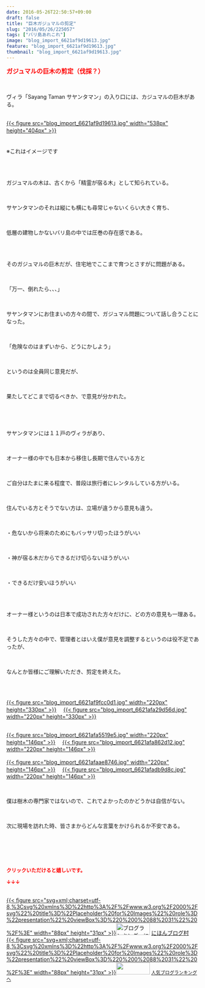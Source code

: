 ```yaml
---
date: 2016-05-26T22:50:57+09:00
draft: false
title: "巨木ガジュマルの剪定"
slug: "2016/05/26/225057"
tags: ["バリ島あれこれ"]
image: "blog_import_6621af9d19613.jpg"
feature: "blog_import_6621af9d19613.jpg"
thumbnail: "blog_import_6621af9d19613.jpg"
---
```

<p><font color="#ff0000" size="3"><strong>ガジュマルの巨木の剪定（伐採？）</strong></font></p><br/><p>ヴィラ「Sayang Taman サヤンタマン」の入り口には、カジュマルの巨木がある。</p><p><br/><a href="blog_import_6621af9e2f0c2.jpg">{{< figure src="blog_import_6621af9d19613.jpg" width="538px" height="404px" >}}</a> 　　　　　　　　　　　　　　　　　　　　　　　　　　　　　　　　　　　　　　　　　　　　　　　　　　　　　　　　　　　　　　　　　　　　　　　</p><p>　　　　　　　　　　　　　　　　　　　　　　　　　　　　　　　　　　　　　　　　　　　　　※これはイメージです</p><br/><br/><p>ガジュマルの木は、古くから「精霊が宿る木」として知られている。</p><br/><p>サヤンタマンのそれは縦にも横にも尋常じゃないくらい大きく育ち、</p><br/><p>低層の建物しかないバリ島の中では圧巻の存在感である。</p><br/><br/><p>そのガジュマルの巨木だが、住宅地でここまで育つとさすがに問題がある。</p><br/><p>「万一、倒れたら、、、」</p><br/><p>サヤンタマンにお住まいの方々の間で、ガジュマル問題について話し合うことになった。</p><br/><p>「危険なのはまずいから、どうにかしよう」</p><br/><p>というのは全員同じ意見だが、</p><br/><p>果たしてどこまで切るべきか、で意見が分かれた。</p><br/><p><br/></p><p>サヤンタマンには１１戸のヴィラがあり、</p><br/><p>オーナー様の中でも日本から移住し長期で住んでいる方と</p><br/><p>ご自分はたまに来る程度で、普段は旅行者にレンタルしている方がいる。</p><br/><p>住んでいる方とそうでない方は、立場が違うから意見も違う。</p><br/><p>・危ないから将来のためにもバッサリ切ったほうがいい</p><br/><p>・神が宿る木だからできるだけ切らないほうがいい</p><br/><p>・できるだけ安いほうがいい</p><br/><br/><p>オーナー様というのは日本で成功された方々だけに、どの方の意見も一理ある。</p><br/><p>そうした方々の中で、管理者とはいえ僕が意見を調整するというのは役不足であったが、</p><br/><p>なんとか皆様にご理解いただき、剪定を終えた。</p><br/><br/><p><a href="blog_import_6621afa13a590.jpg">{{< figure src="blog_import_6621af9fcc0d1.jpg" width="220px" height="330px" >}}</a> 　<a href="blog_import_6621afa40392e.jpg">{{< figure src="blog_import_6621afa29d56d.jpg" width="220px" height="330px" >}}</a> </p><p><br/><a href="blog_import_6621afa6aa3a2.jpg">{{< figure src="blog_import_6621afa5519e5.jpg" width="220px" height="146px" >}}</a> 　<a href="blog_import_6621afa9b2b59.jpg">{{< figure src="blog_import_6621afa862d12.jpg" width="220px" height="146px" >}}</a> <br/><br/><a href="blog_import_6621afac44dce.jpg">{{< figure src="blog_import_6621afaae8746.jpg" width="220px" height="146px" >}}</a> 　<a href="blog_import_6621afaf63a43.jpg">{{< figure src="blog_import_6621afadb9d8c.jpg" width="220px" height="146px" >}}</a> <br/></p><br/><p>僕は樹木の専門家ではないので、これでよかったのかどうかは自信がない。</p><br/><p>次に現場を訪れた時、皆さまからどんな言葉をかけられるか不安である。</p><br/><br/><br/><br/><p><font color="#ff0000" size="2"><strong>クリックいただけると嬉しいです。<br/></strong></font></p><p><font color="#ff0000" size="2"><strong>↓↓↓</strong></font></p><p><br/><a href="http://www.blogmura.com/ranking.html" target="_blank">{{< figure src="svg+xml;charset=utf-8,%3Csvg%20xmlns%3D%22http%3A%2F%2Fwww.w3.org%2F2000%2Fsvg%22%20title%3D%22Placeholder%20for%20Images%22%20role%3D%22presentation%22%20viewBox%3D%220%200%2088%2031%22%20%2F%3E" width="88px" height="31px" >}}<noscript><img border="0" alt="ブログランキング・にほんブログ村へ" src="https://img-proxy.blog-video.jp/images?url=http%3A%2F%2Fwww.blogmura.com%2Fimg%2Fwww88_31.gif" width="88" height="31"></noscript></a> <a href="http://www.blogmura.com/ranking.html" target="_blank">にほんブログ村</a> <br/><a title="人気ブログランキングへ" href="link.php?1804582">{{< figure src="svg+xml;charset=utf-8,%3Csvg%20xmlns%3D%22http%3A%2F%2Fwww.w3.org%2F2000%2Fsvg%22%20title%3D%22Placeholder%20for%20Images%22%20role%3D%22presentation%22%20viewBox%3D%220%200%2088%2031%22%20%2F%3E" width="88px" height="31px" >}}<noscript><img border="0" src="https://blog.with2.net/img/banner/banner_22.gif" width="88" height="31"></noscript></a> <a style="FONT-SIZE: 12px" href="link.php?1804582">人気ブログランキングへ</a> </p>

